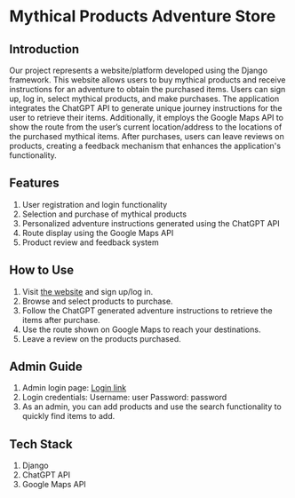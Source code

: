 # Mythical Products Adventure Store

## Introduction
Our project represents a website/platform developed using the Django framework. This website allows users to buy mythical products and receive instructions for an adventure to obtain the purchased items. Users can sign up, log in, select mythical products, and make purchases. The application integrates the ChatGPT API to generate unique journey instructions for the user to retrieve their items. Additionally, it employs the Google Maps API to show the route from the user’s current location/address to the locations of the purchased mythical items. After purchases, users can leave reviews on products, creating a feedback mechanism that enhances the application's functionality.

## Features
1. User registration and login functionality
2. Selection and purchase of mythical products
3. Personalized adventure instructions generated using the ChatGPT API
4. Route display using the Google Maps API
5. Product review and feedback system


## How to Use
1. Visit [the website](https://ashes97.pythonanywhere.com) and sign up/log in.
2. Browse and select products to purchase.
3. Follow the ChatGPT generated adventure instructions to retrieve the items after purchase.
4. Use the route shown on Google Maps to reach your destinations.
5. Leave a review on the products purchased.

## Admin Guide
1. Admin login page: [Login link](https://ashes97.pythonanywhere.com/admin)
2. Login credentials:
     Username: user
     Password: password
3. As an admin, you can add products and use the search functionality to quickly find items to add.

## Tech Stack
1. Django
2. ChatGPT API
3. Google Maps API



